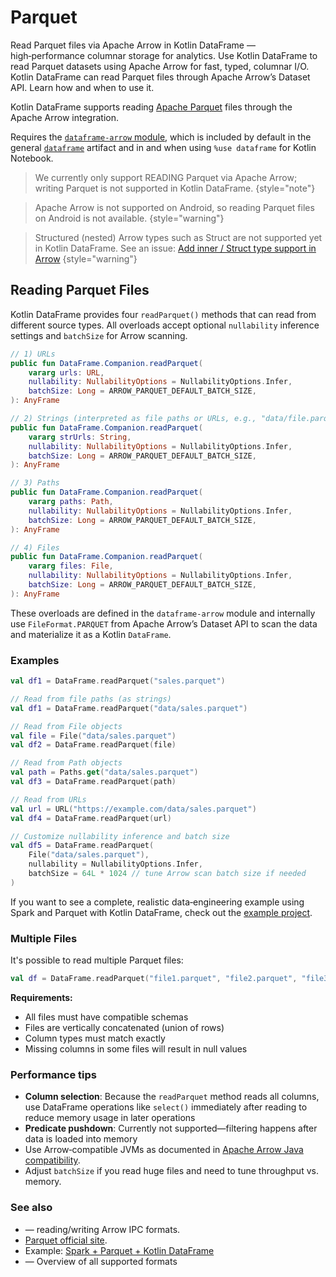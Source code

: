 # Parquet

<web-summary>
Read Parquet files via Apache Arrow in Kotlin DataFrame — high‑performance columnar storage for analytics.
</web-summary>

<card-summary>
Use Kotlin DataFrame to read Parquet datasets using Apache Arrow for fast, typed, columnar I/O.
</card-summary>

<link-summary>
Kotlin DataFrame can read Parquet files through Apache Arrow’s Dataset API. Learn how and when to use it.
</link-summary>

Kotlin DataFrame supports reading [Apache Parquet](https://parquet.apache.org/) files through the Apache Arrow integration.

Requires the [`dataframe-arrow` module](Modules.md#dataframe-arrow), which is included by default in the general [`dataframe`](Modules.md#dataframe-general) artifact and in and when using `%use dataframe` for Kotlin Notebook.

> We currently only support READING Parquet via Apache Arrow; writing Parquet is not supported in Kotlin DataFrame.
> {style="note"}

> Apache Arrow is not supported on Android, so reading Parquet files on Android is not available.
> {style="warning"}

> Structured (nested) Arrow types such as Struct are not supported yet in Kotlin DataFrame.
> See an issue: [Add inner / Struct type support in Arrow](https://github.com/Kotlin/dataframe/issues/536)
> {style="warning"}

## Reading Parquet Files

Kotlin DataFrame provides four `readParquet()` methods that can read from different source types.
All overloads accept optional `nullability` inference settings and `batchSize` for Arrow scanning.

```kotlin
// 1) URLs
public fun DataFrame.Companion.readParquet(
    vararg urls: URL,
    nullability: NullabilityOptions = NullabilityOptions.Infer,
    batchSize: Long = ARROW_PARQUET_DEFAULT_BATCH_SIZE,
): AnyFrame

// 2) Strings (interpreted as file paths or URLs, e.g., "data/file.parquet", "file://", or "http(s)://")
public fun DataFrame.Companion.readParquet(
    vararg strUrls: String,
    nullability: NullabilityOptions = NullabilityOptions.Infer,
    batchSize: Long = ARROW_PARQUET_DEFAULT_BATCH_SIZE,
): AnyFrame

// 3) Paths
public fun DataFrame.Companion.readParquet(
    vararg paths: Path,
    nullability: NullabilityOptions = NullabilityOptions.Infer,
    batchSize: Long = ARROW_PARQUET_DEFAULT_BATCH_SIZE,
): AnyFrame

// 4) Files
public fun DataFrame.Companion.readParquet(
    vararg files: File,
    nullability: NullabilityOptions = NullabilityOptions.Infer,
    batchSize: Long = ARROW_PARQUET_DEFAULT_BATCH_SIZE,
): AnyFrame
```

These overloads are defined in the `dataframe-arrow` module and internally use `FileFormat.PARQUET` from Apache Arrow’s
Dataset API to scan the data and materialize it as a Kotlin `DataFrame`.

### Examples

<!---FUN readParquetFilePath-->

```kotlin
val df1 = DataFrame.readParquet("sales.parquet")
```

<!---END-->

```kotlin
// Read from file paths (as strings)
val df1 = DataFrame.readParquet("data/sales.parquet")

// Read from File objects
val file = File("data/sales.parquet")
val df2 = DataFrame.readParquet(file)

// Read from Path objects
val path = Paths.get("data/sales.parquet")
val df3 = DataFrame.readParquet(path)

// Read from URLs
val url = URL("https://example.com/data/sales.parquet")
val df4 = DataFrame.readParquet(url)

// Customize nullability inference and batch size
val df5 = DataFrame.readParquet(
    File("data/sales.parquet"),
    nullability = NullabilityOptions.Infer,
    batchSize = 64L * 1024 // tune Arrow scan batch size if needed
)
```

If you want to see a complete, realistic data‑engineering example using Spark and Parquet with Kotlin DataFrame,
check out the [example project](https://github.com/Kotlin/dataframe/tree/master/examples/idea-examples/spark-parquet-dataframe).

### Multiple Files

It's possible to read multiple Parquet files:

```kotlin
val df = DataFrame.readParquet("file1.parquet", "file2.parquet", "file3.parquet")
```
**Requirements:**

- All files must have compatible schemas
- Files are vertically concatenated (union of rows)
- Column types must match exactly
- Missing columns in some files will result in null values

### Performance tips

- **Column selection**: Because the `readParquet` method reads all columns, use DataFrame operations like `select()` immediately after reading to reduce memory usage in later operations
- **Predicate pushdown**: Currently not supported—filtering happens after data is loaded into memory
- Use Arrow‑compatible JVMs as documented in
  [Apache Arrow Java compatibility](https://arrow.apache.org/docs/java/install.html#java-compatibility).
- Adjust `batchSize` if you read huge files and need to tune throughput vs. memory.

### See also

- [](ApacheArrow.md) — reading/writing Arrow IPC formats.
- [Parquet official site](https://parquet.apache.org/).
- Example: [Spark + Parquet + Kotlin DataFrame](https://github.com/Kotlin/dataframe/tree/master/examples/idea-examples/spark-parquet-dataframe)
- [](Data-Sources.md) — Overview of all supported formats
